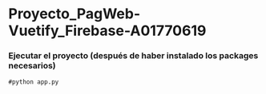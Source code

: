 # Proyecto_PagWeb-Vuetify_Firebase-A01770619

### Ejecutar el proyecto (después de haber instalado los packages necesarios)

```
#python app.py
```
